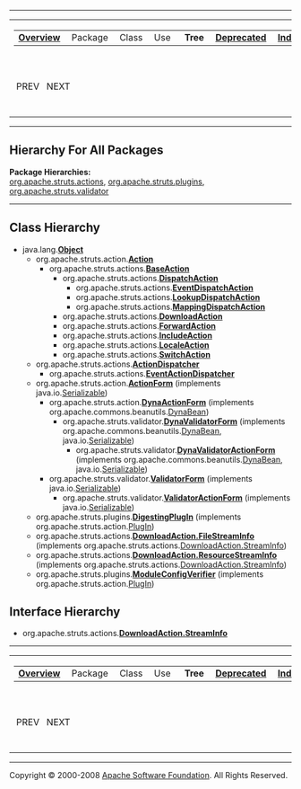 ------------------------------------------------------------------------

<span id="navbar_top"></span> [](#skip-navbar_top "Skip navigation links")

<table>
<colgroup>
<col width="50%" />
<col width="50%" />
</colgroup>
<tbody>
<tr class="odd">
<td align="left"><span id="navbar_top_firstrow"></span>
<table>
<tbody>
<tr class="odd">
<td align="left"><a href="overview-summary.html.md"><strong>Overview</strong></a> </td>
<td align="left">Package </td>
<td align="left">Class </td>
<td align="left">Use </td>
<td align="left"> <strong>Tree</strong> </td>
<td align="left"><a href="deprecated-list.html.md"><strong>Deprecated</strong></a> </td>
<td align="left"><a href="index-all.html.md"><strong>Index</strong></a> </td>
<td align="left"><a href="help-doc.html.md"><strong>Help</strong></a> </td>
</tr>
</tbody>
</table></td>
<td align="left"></td>
</tr>
<tr class="even">
<td align="left"> PREV   NEXT</td>
<td align="left"><a href="index.html.md?overview-tree.html"><strong>FRAMES</strong></a>    <a href="overview-tree.html"><strong>NO FRAMES</strong></a>    
<a href="allclasses-noframe.html.md"><strong>All Classes</strong></a></td>
</tr>
</tbody>
</table>

<span id="skip-navbar_top"></span>

------------------------------------------------------------------------

Hierarchy For All Packages
--------------------------

**Package Hierarchies:**  
[org.apache.struts.actions](org/apache/struts/actions/package-tree.html.md), [org.apache.struts.plugins](org/apache/struts/plugins/package-tree.html), [org.apache.struts.validator](org/apache/struts/validator/package-tree.html)

------------------------------------------------------------------------

Class Hierarchy
---------------

-   java.lang.[**Object**](http://java.sun.com/j2se/1.4.2/docs/api/java/lang/Object.html.md?is-external=true "class or interface in java.lang")
    -   org.apache.struts.action.[**Action**](http://struts.apache.org/apidocs/org/apache/struts/action/Action.html.md?is-external=true "class or interface in org.apache.struts.action")
        -   org.apache.struts.actions.[**BaseAction**](org/apache/struts/actions/BaseAction.html.md "class in org.apache.struts.actions")
            -   org.apache.struts.actions.[**DispatchAction**](org/apache/struts/actions/DispatchAction.html.md "class in org.apache.struts.actions")
                -   org.apache.struts.actions.[**EventDispatchAction**](org/apache/struts/actions/EventDispatchAction.html.md "class in org.apache.struts.actions")
                -   org.apache.struts.actions.[**LookupDispatchAction**](org/apache/struts/actions/LookupDispatchAction.html.md "class in org.apache.struts.actions")
                -   org.apache.struts.actions.[**MappingDispatchAction**](org/apache/struts/actions/MappingDispatchAction.html.md "class in org.apache.struts.actions")
            -   org.apache.struts.actions.[**DownloadAction**](org/apache/struts/actions/DownloadAction.html.md "class in org.apache.struts.actions")
            -   org.apache.struts.actions.[**ForwardAction**](org/apache/struts/actions/ForwardAction.html.md "class in org.apache.struts.actions")
            -   org.apache.struts.actions.[**IncludeAction**](org/apache/struts/actions/IncludeAction.html.md "class in org.apache.struts.actions")
            -   org.apache.struts.actions.[**LocaleAction**](org/apache/struts/actions/LocaleAction.html.md "class in org.apache.struts.actions")
            -   org.apache.struts.actions.[**SwitchAction**](org/apache/struts/actions/SwitchAction.html.md "class in org.apache.struts.actions")
    -   org.apache.struts.actions.[**ActionDispatcher**](org/apache/struts/actions/ActionDispatcher.html.md "class in org.apache.struts.actions")
        -   org.apache.struts.actions.[**EventActionDispatcher**](org/apache/struts/actions/EventActionDispatcher.html.md "class in org.apache.struts.actions")
    -   org.apache.struts.action.[**ActionForm**](http://struts.apache.org/apidocs/org/apache/struts/action/ActionForm.html.md?is-external=true "class or interface in org.apache.struts.action") (implements java.io.[Serializable](http://java.sun.com/j2se/1.4.2/docs/api/java/io/Serializable.html?is-external=true "class or interface in java.io"))
        -   org.apache.struts.action.[**DynaActionForm**](http://struts.apache.org/apidocs/org/apache/struts/action/DynaActionForm.html.md?is-external=true "class or interface in org.apache.struts.action") (implements org.apache.commons.beanutils.[DynaBean](http://commons.apache.org/beanutils/apidocs/org/apache/commons/beanutils/DynaBean.html?is-external=true "class or interface in org.apache.commons.beanutils"))
            -   org.apache.struts.validator.[**DynaValidatorForm**](http://struts.apache.org/apidocs/org/apache/struts/validator/DynaValidatorForm.html.md?is-external=true "class or interface in org.apache.struts.validator") (implements org.apache.commons.beanutils.[DynaBean](http://commons.apache.org/beanutils/apidocs/org/apache/commons/beanutils/DynaBean.html?is-external=true "class or interface in org.apache.commons.beanutils"), java.io.[Serializable](http://java.sun.com/j2se/1.4.2/docs/api/java/io/Serializable.html?is-external=true "class or interface in java.io"))
                -   org.apache.struts.validator.[**DynaValidatorActionForm**](org/apache/struts/validator/DynaValidatorActionForm.html.md "class in org.apache.struts.validator") (implements org.apache.commons.beanutils.[DynaBean](http://commons.apache.org/beanutils/apidocs/org/apache/commons/beanutils/DynaBean.html?is-external=true "class or interface in org.apache.commons.beanutils"), java.io.[Serializable](http://java.sun.com/j2se/1.4.2/docs/api/java/io/Serializable.html?is-external=true "class or interface in java.io"))
        -   org.apache.struts.validator.[**ValidatorForm**](http://struts.apache.org/apidocs/org/apache/struts/validator/ValidatorForm.html.md?is-external=true "class or interface in org.apache.struts.validator") (implements java.io.[Serializable](http://java.sun.com/j2se/1.4.2/docs/api/java/io/Serializable.html?is-external=true "class or interface in java.io"))
            -   org.apache.struts.validator.[**ValidatorActionForm**](org/apache/struts/validator/ValidatorActionForm.html.md "class in org.apache.struts.validator") (implements java.io.[Serializable](http://java.sun.com/j2se/1.4.2/docs/api/java/io/Serializable.html?is-external=true "class or interface in java.io"))
    -   org.apache.struts.plugins.[**DigestingPlugIn**](org/apache/struts/plugins/DigestingPlugIn.html.md "class in org.apache.struts.plugins") (implements org.apache.struts.action.[PlugIn](http://struts.apache.org/apidocs/org/apache/struts/action/PlugIn.html?is-external=true "class or interface in org.apache.struts.action"))
    -   org.apache.struts.actions.[**DownloadAction.FileStreamInfo**](org/apache/struts/actions/DownloadAction.FileStreamInfo.html.md "class in org.apache.struts.actions") (implements org.apache.struts.actions.[DownloadAction.StreamInfo](org/apache/struts/actions/DownloadAction.StreamInfo.html "interface in org.apache.struts.actions"))
    -   org.apache.struts.actions.[**DownloadAction.ResourceStreamInfo**](org/apache/struts/actions/DownloadAction.ResourceStreamInfo.html.md "class in org.apache.struts.actions") (implements org.apache.struts.actions.[DownloadAction.StreamInfo](org/apache/struts/actions/DownloadAction.StreamInfo.html "interface in org.apache.struts.actions"))
    -   org.apache.struts.plugins.[**ModuleConfigVerifier**](org/apache/struts/plugins/ModuleConfigVerifier.html.md "class in org.apache.struts.plugins") (implements org.apache.struts.action.[PlugIn](http://struts.apache.org/apidocs/org/apache/struts/action/PlugIn.html?is-external=true "class or interface in org.apache.struts.action"))

Interface Hierarchy
-------------------

-   org.apache.struts.actions.[**DownloadAction.StreamInfo**](org/apache/struts/actions/DownloadAction.StreamInfo.html.md "interface in org.apache.struts.actions")

------------------------------------------------------------------------

<span id="navbar_bottom"></span> [](#skip-navbar_bottom "Skip navigation links")

<table>
<colgroup>
<col width="50%" />
<col width="50%" />
</colgroup>
<tbody>
<tr class="odd">
<td align="left"><span id="navbar_bottom_firstrow"></span>
<table>
<tbody>
<tr class="odd">
<td align="left"><a href="overview-summary.html.md"><strong>Overview</strong></a> </td>
<td align="left">Package </td>
<td align="left">Class </td>
<td align="left">Use </td>
<td align="left"> <strong>Tree</strong> </td>
<td align="left"><a href="deprecated-list.html.md"><strong>Deprecated</strong></a> </td>
<td align="left"><a href="index-all.html.md"><strong>Index</strong></a> </td>
<td align="left"><a href="help-doc.html.md"><strong>Help</strong></a> </td>
</tr>
</tbody>
</table></td>
<td align="left"></td>
</tr>
<tr class="even">
<td align="left"> PREV   NEXT</td>
<td align="left"><a href="index.html.md?overview-tree.html"><strong>FRAMES</strong></a>    <a href="overview-tree.html"><strong>NO FRAMES</strong></a>    
<a href="allclasses-noframe.html.md"><strong>All Classes</strong></a></td>
</tr>
</tbody>
</table>

<span id="skip-navbar_bottom"></span>

------------------------------------------------------------------------

Copyright © 2000-2008 [Apache Software Foundation](http://www.apache.org/). All Rights Reserved.
